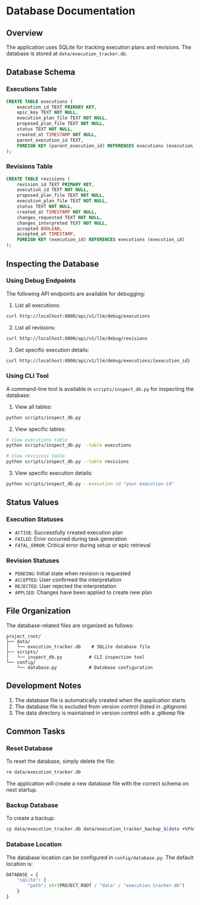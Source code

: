 # Database Documentation

## Overview
The application uses SQLite for tracking execution plans and revisions. The database is stored at `data/execution_tracker.db`.

## Database Schema

### Executions Table
```sql
CREATE TABLE executions (
    execution_id TEXT PRIMARY KEY,
    epic_key TEXT NOT NULL,
    execution_plan_file TEXT NOT NULL,
    proposed_plan_file TEXT NOT NULL,
    status TEXT NOT NULL,
    created_at TIMESTAMP NOT NULL,
    parent_execution_id TEXT,
    FOREIGN KEY (parent_execution_id) REFERENCES executions (execution_id)
);
```

### Revisions Table
```sql
CREATE TABLE revisions (
    revision_id TEXT PRIMARY KEY,
    execution_id TEXT NOT NULL,
    proposed_plan_file TEXT NOT NULL,
    execution_plan_file TEXT NOT NULL,
    status TEXT NOT NULL,
    created_at TIMESTAMP NOT NULL,
    changes_requested TEXT NOT NULL,
    changes_interpreted TEXT NOT NULL,
    accepted BOOLEAN,
    accepted_at TIMESTAMP,
    FOREIGN KEY (execution_id) REFERENCES executions (execution_id)
);
```

## Inspecting the Database

### Using Debug Endpoints

The following API endpoints are available for debugging:

1. List all executions:
```bash
curl http://localhost:8000/api/v1/llm/debug/executions
```

2. List all revisions:
```bash
curl http://localhost:8000/api/v1/llm/debug/revisions
```

3. Get specific execution details:
```bash
curl http://localhost:8000/api/v1/llm/debug/executions/{execution_id}
```

### Using CLI Tool

A command-line tool is available in `scripts/inspect_db.py` for inspecting the database:

1. View all tables:
```bash
python scripts/inspect_db.py
```

2. View specific tables:
```bash
# View executions table
python scripts/inspect_db.py --table executions

# View revisions table
python scripts/inspect_db.py --table revisions
```

3. View specific execution details:
```bash
python scripts/inspect_db.py --execution-id "your-execution-id"
```

## Status Values

### Execution Statuses
- `ACTIVE`: Successfully created execution plan
- `FAILED`: Error occurred during task generation
- `FATAL_ERROR`: Critical error during setup or epic retrieval

### Revision Statuses
- `PENDING`: Initial state when revision is requested
- `ACCEPTED`: User confirmed the interpretation
- `REJECTED`: User rejected the interpretation
- `APPLIED`: Changes have been applied to create new plan

## File Organization

The database-related files are organized as follows:
```
project_root/
├── data/
│   └── execution_tracker.db    # SQLite database file
├── scripts/
│   └── inspect_db.py          # CLI inspection tool
└── config/
    └── database.py            # Database configuration
```

## Development Notes

1. The database file is automatically created when the application starts
2. The database file is excluded from version control (listed in .gitignore)
3. The data directory is maintained in version control with a .gitkeep file

## Common Tasks

### Reset Database
To reset the database, simply delete the file:
```bash
rm data/execution_tracker.db
```
The application will create a new database file with the correct schema on next startup.

### Backup Database
To create a backup:
```bash
cp data/execution_tracker.db data/execution_tracker_backup_$(date +%Y%m%d_%H%M%S).db
```

### Database Location
The database location can be configured in `config/database.py`. The default location is:
```python
DATABASE = {
    "sqlite": {
        "path": str(PROJECT_ROOT / "data" / "execution_tracker.db")
    }
}
``` 